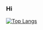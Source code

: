 ### Hi

[![Top Langs](https://github-readme-stats.vercel.app/api/top-langs/?username=Nic0o0o&layout=compact&theme=onedark)](https://github.com/Nic0o0o/github-readme-stats)
<!--


[![Nico's GitHub stats](https://github-readme-stats.vercel.app/api?username=Nic0o0o&theme=onedark)](https://github.com/anuraghazra/github-readme-stats)

